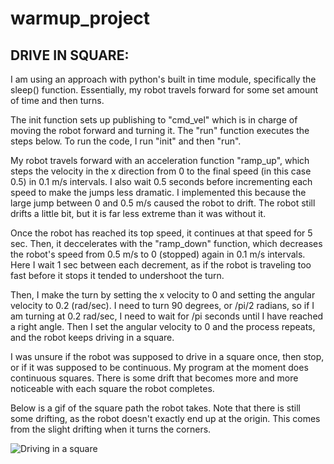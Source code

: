 # warmup_project


## DRIVE IN SQUARE: 
I am using an approach with python's built in time module, specifically the sleep() function. Essentially, my robot travels forward for some set amount of time and then turns.  

The init function sets up publishing to "cmd_vel" which is in charge of moving the robot forward and turning it. The "run" function executes the steps below. To run the code, I run "init" and then "run". 

My robot travels forward with an acceleration function "ramp_up", which steps the velocity in the x direction from 0 to the final speed (in this case 0.5) in 0.1 m/s intervals. I also wait 0.5 seconds before incrementing each speed to make the jumps less dramatic. I implemented this because the large jump between 0 and 0.5 m/s caused the robot to drift. The robot still drifts a little bit, but it is far less extreme than it was without it. 

Once the robot has reached its top speed, it continues at that speed for 5 sec. Then, it deccelerates with the "ramp_down" function, which decreases the robot's speed from 0.5 m/s to 0 (stopped) again in 0.1 m/s intervals. Here I wait 1 sec between each decrement, as if the robot is traveling too fast before it stops it tended to undershoot the turn. 

Then, I make the turn by setting the x velocity to 0 and setting the angular velocity to 0.2 (rad/sec). I need to turn 90 degrees, or /pi/2 radians, so if I am turning at 0.2 rad/sec, I need to wait for /pi seconds until I have reached a right angle. Then I set the angular velocity to 0 and the process repeats, and the robot keeps driving in a square.

I was unsure if the robot was supposed to drive in a square once, then stop, or if it was supposed to be continuous. My program at the moment does continuous squares. There is some drift that becomes more and more noticeable with each square the robot completes. 


Below is a gif of the square path the robot takes. Note that there is still some drifting, as the robot doesn't exactly end up at the origin. This comes from the slight drifting when it turns the corners. 

![Driving in a square](DriveInSquare2.gif)
